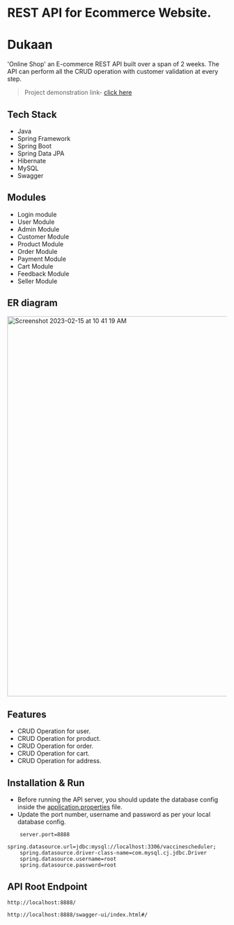 # REST API for Ecommerce Website.
# Dukaan

'Online Shop' an E-commerce REST API built over a span of 2 weeks. The API can perform all the CRUD operation with customer validation at every step.

>Project demonstration link-
><a href="https://drive.google.com/file/d/1C_b6w9mCr9rrBqTKAbBiombcGzqrOFG7/view?usp=sharing">click here</a>

## Tech Stack

* Java
* Spring Framework
* Spring Boot
* Spring Data JPA
* Hibernate
* MySQL
* Swagger

## Modules

* Login module
* User Module
* Admin Module
* Customer Module
* Product Module
* Order Module
* Payment Module
* Cart Module
* Feedback Module
* Seller Module

## ER diagram
<img width="872" alt="Screenshot 2023-02-15 at 10 41 19 AM" src="https://user-images.githubusercontent.com/96117548/218993161-18d71291-b81e-44d7-9c1a-70f107332765.png">


## Features

* CRUD Operation for user.
* CRUD Operation for product.
* CRUD Operation for order.
* CRUD Operation for cart.
* CRUD Operation for address.

## Installation & Run

* Before running the API server, you should update the database config inside the [application.properties]() file. 
* Update the port number, username and password as per your local database config.

```
    server.port=8888
    spring.datasource.url=jdbc:mysql://localhost:3306/vaccinescheduler;
    spring.datasource.driver-class-name=com.mysql.cj.jdbc.Driver
    spring.datasource.username=root
    spring.datasource.password=root
```

## API Root Endpoint

`http://localhost:8888/`

`http://localhost:8888/swagger-ui/index.html#/`
